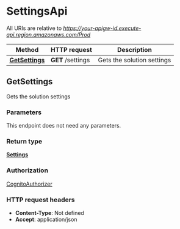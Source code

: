 # SettingsApi

All URIs are relative to *https://your-apigw-id.execute-api.region.amazonaws.com/Prod*

Method | HTTP request | Description
------------- | ------------- | -------------
[**GetSettings**](SettingsApi.md#getsettings) | **GET** /settings | Gets the solution settings


<a name="getsettings"></a>
## **GetSettings**

Gets the solution settings

### Parameters
This endpoint does not need any parameters.

### Return type

[**Settings**](../Models/Settings.md)

### Authorization

[CognitoAuthorizer](../README.md#CognitoAuthorizer)

### HTTP request headers

- **Content-Type**: Not defined
- **Accept**: application/json

